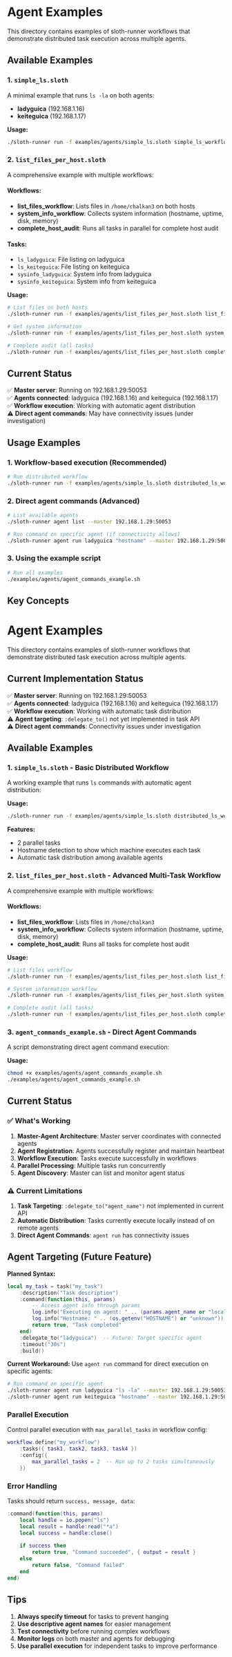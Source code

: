 # Agent Examples

This directory contains examples of sloth-runner workflows that demonstrate distributed task execution across multiple agents.

## Available Examples

### 1. `simple_ls.sloth`
A minimal example that runs `ls -la` on both agents:
- **ladyguica** (192.168.1.16)
- **keiteguica** (192.168.1.17)

**Usage:**
```bash
./sloth-runner run -f examples/agents/simple_ls.sloth simple_ls_workflow
```

### 2. `list_files_per_host.sloth`
A comprehensive example with multiple workflows:

#### Workflows:
- **list_files_workflow**: Lists files in `/home/chalkan3` on both hosts
- **system_info_workflow**: Collects system information (hostname, uptime, disk, memory)
- **complete_host_audit**: Runs all tasks in parallel for complete host audit

#### Tasks:
- `ls_ladyguica`: File listing on ladyguica
- `ls_keiteguica`: File listing on keiteguica  
- `sysinfo_ladyguica`: System info from ladyguica
- `sysinfo_keiteguica`: System info from keiteguica

**Usage:**
```bash
# List files on both hosts
./sloth-runner run -f examples/agents/list_files_per_host.sloth list_files_workflow

# Get system information
./sloth-runner run -f examples/agents/list_files_per_host.sloth system_info_workflow

# Complete audit (all tasks)
./sloth-runner run -f examples/agents/list_files_per_host.sloth complete_host_audit
```

## Current Status

✅ **Master server**: Running on 192.168.1.29:50053  
✅ **Agents connected**: ladyguica (192.168.1.16) and keiteguica (192.168.1.17)  
✅ **Workflow execution**: Working with automatic agent distribution  
⚠️ **Direct agent commands**: May have connectivity issues (under investigation)

## Usage Examples

### 1. Workflow-based execution (Recommended)
```bash
# Run distributed workflow
./sloth-runner run -f examples/agents/simple_ls.sloth distributed_ls_workflow
```

### 2. Direct agent commands (Advanced)
```bash
# List available agents
./sloth-runner agent list --master 192.168.1.29:50053

# Run command on specific agent (if connectivity allows)
./sloth-runner agent run ladyguica "hostname" --master 192.168.1.29:50053
```

### 3. Using the example script
```bash
# Run all examples
./examples/agents/agent_commands_example.sh
```

## Key Concepts

# Agent Examples

This directory contains examples of sloth-runner workflows that demonstrate distributed task execution across multiple agents.

## Current Implementation Status

✅ **Master server**: Running on 192.168.1.29:50053  
✅ **Agents connected**: ladyguica (192.168.1.16) and keiteguica (192.168.1.17)  
✅ **Workflow execution**: Working with automatic task distribution  
⚠️ **Agent targeting**: `:delegate_to()` not yet implemented in task API  
⚠️ **Direct agent commands**: Connectivity issues under investigation

## Available Examples

### 1. `simple_ls.sloth` - Basic Distributed Workflow
A working example that runs `ls` commands with automatic agent distribution:

**Usage:**
```bash
./sloth-runner run -f examples/agents/simple_ls.sloth distributed_ls_workflow
```

**Features:**
- 2 parallel tasks
- Hostname detection to show which machine executes each task
- Automatic task distribution among available agents

### 2. `list_files_per_host.sloth` - Advanced Multi-Task Workflow
A comprehensive example with multiple workflows:

#### Workflows:
- **list_files_workflow**: Lists files in `/home/chalkan3` 
- **system_info_workflow**: Collects system information (hostname, uptime, disk, memory)
- **complete_host_audit**: Runs all tasks for complete host audit

**Usage:**
```bash
# List files workflow
./sloth-runner run -f examples/agents/list_files_per_host.sloth list_files_workflow

# System information workflow  
./sloth-runner run -f examples/agents/list_files_per_host.sloth system_info_workflow

# Complete audit (all tasks)
./sloth-runner run -f examples/agents/list_files_per_host.sloth complete_host_audit
```

### 3. `agent_commands_example.sh` - Direct Agent Commands
A script demonstrating direct agent command execution:

**Usage:**
```bash
chmod +x examples/agents/agent_commands_example.sh
./examples/agents/agent_commands_example.sh
```

## Current Status

### ✅ What's Working
1. **Master-Agent Architecture**: Master server coordinates with connected agents
2. **Agent Registration**: Agents successfully register and maintain heartbeat
3. **Workflow Execution**: Tasks execute successfully in workflows
4. **Parallel Processing**: Multiple tasks run concurrently
5. **Agent Discovery**: Master can list and monitor agent status

### ⚠️ Current Limitations
1. **Task Targeting**: `:delegate_to("agent_name")` not implemented in current API
2. **Automatic Distribution**: Tasks currently execute locally instead of on remote agents
3. **Direct Agent Commands**: `agent run` has connectivity issues

## Agent Targeting (Future Feature)

**Planned Syntax:**
```lua
local my_task = task("my_task")
    :description("Task description")
    :command(function(this, params)
        -- Access agent info through params
        log.info("Executing on agent: " .. (params.agent_name or "local"))
        log.info("Hostname: " .. (os.getenv("HOSTNAME") or "unknown"))
        return true, "Task completed"
    end)
    :delegate_to("ladyguica")  -- Future: Target specific agent
    :timeout("30s")
    :build()
```

**Current Workaround:**
Use `agent run` command for direct execution on specific agents:
```bash
# Run command on specific agent
./sloth-runner agent run ladyguica "ls -la" --master 192.168.1.29:50053
./sloth-runner agent run keiteguica "hostname" --master 192.168.1.29:50053
```

### Parallel Execution
Control parallel execution with `max_parallel_tasks` in workflow config:
```lua
workflow.define("my_workflow")
    :tasks({ task1, task2, task3, task4 })
    :config({
        max_parallel_tasks = 2  -- Run up to 2 tasks simultaneously
    })
```

### Error Handling
Tasks should return `success, message, data`:
```lua
:command(function(this, params)
    local handle = io.popen("ls")
    local result = handle:read("*a")
    local success = handle:close()
    
    if success then
        return true, "Command succeeded", { output = result }
    else
        return false, "Command failed"
    end
end)
```

## Tips

1. **Always specify timeout** for tasks to prevent hanging
2. **Use descriptive agent names** for easier management
3. **Test connectivity** before running complex workflows
4. **Monitor logs** on both master and agents for debugging
5. **Use parallel execution** for independent tasks to improve performance